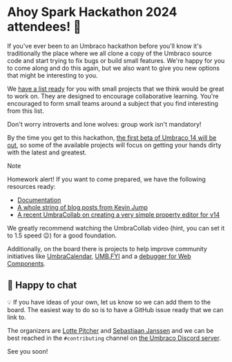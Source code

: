 # Ahoy Spark Hackathon 2024 attendees! 👋

If you've ever been to an Umbraco hackathon before you'll know it's traditionally the place where we all clone a copy of the Umbraco source code and start trying to fix bugs or build small features.
We're happy for you to come along and do this again, but we also want to give you new options that might be interesting to you. 

We [have a list ready](https://github.com/orgs/umbraco-community/projects/3/views/1) for you with small projects that we think would be great to work on. They are designed to encourage collaborative learning. You're encouraged to form small teams around a subject that you find interesting from this list. 

Don't worry introverts and lone wolves: group work isn't mandatory!

By the time you get to this hackathon, [the first beta of Umbraco 14 will be out](https://umbraco.com/blog/umbraco-product-update-february-2024/), so some of the available projects will focus on getting your hands dirty with the latest and greatest.

> [!NOTE]  
> Homework alert! If you want to come prepared, we have the following resources ready:
> - [Documentation](https://docs.umbraco.com/umbraco-backoffice/fundamentals/setup/install)
> - [A whole string of blog posts from Kevin Jump](https://dev.to/kevinjump)
> - [A recent UmbraCollab on creating a very simple property editor for v14](https://www.youtube.com/watch?v=arztzoXqFzM)
> 
> We greatly recommend watching the UmbraCollab video (hint, you can set it to 1.5 speed 😉) for a good foundation.

Additionally, on the board there is projects to help improve community initiatives like [UmbraCalendar](https://umbracalendar.com/), [UMB.FYI](https://umb.fyi/) and a [debugger for Web Components](https://github.com/umbraco/Umbraco.DevTools).

## 💬 Happy to chat

💡 If you have ideas of your own, let us know so we can add them to the board. The easiest way to do so is to have a GitHub issue ready that we can link to.

The organizers are [Lotte Pitcher](https://umbracocommunity.social/@lotte) and [Sebastiaan Janssen](https://cultiv.social/@sebastiaan) and we can be best reached in the `#contributing` channel on [the Umbraco Discord server](http://discord.umbraco.com).

See you soon!
